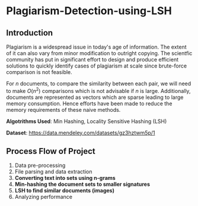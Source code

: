 # Plagiarism-Detection-using-LSH

## Introduction

Plagiarism is a widespread issue in today's age of information. The extent of it can also vary from minor modification to outright copying. The scientfic community has put in significant effort to design and produce efficient solutions to quickly identify cases of plagiarism at scale since brute-force comparison is not feasible.

For $n$ documents, to compare the similarity between each pair, we will need to make  $O(n^2)$ comparisons which is not advisable if $n$ is large. Additionally, documents are represented as vectors which are sparse leading to large memory consumption. Hence efforts have been made to reduce the memory requirements of these naive methods.

**Algotrithms Used**:  Min Hashing, Locality Sensitive Hashing (LSH)

**Dataset**: https://data.mendeley.com/datasets/gz3hztwm5p/1

## Process Flow of Project

1. Data pre-processing
2. File parsing and data extraction
3. **Converting text into sets using n-grams**
4. **Min-hashing the document sets to smaller signatures**
5. **LSH to find similar documents (images)**
6. Analyzing performance

